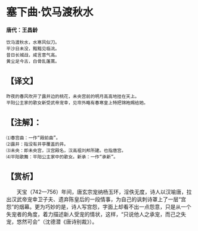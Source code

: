 # 塞下曲·饮马渡秋水
**唐代：王昌龄**

    饮马渡秋水，水寒风似刀。
    平沙日未没，黯黯见临洮。
    昔日长城战，咸言意气高。
    黄尘足今古，白骨乱蓬蒿。


【译文】
--
    昨夜的春风吹开了露井边的桃花，未央宫前的明月高高地挂在天上。
    平阳公主家的歌女新受武帝宠幸，见帘外略有春寒皇上特把锦袍赐给她。

【注解】：
--
    ⑴春宫曲：一作“殿前曲”。
    ⑵露井：指没有井亭覆盖的井。
    ⑶未央：即未央宫​，汉宫殿名，汉高祖刘邦​所建。也指唐宫。
    ⑷平阳歌舞：平阳公主​家中的歌女。新承：一作“承新”。

【赏析】
--
　　天宝（742—756）年间，唐玄宗宠纳杨玉环，淫佚无度，诗人以汉喻唐，拉出汉​武帝宠幸卫​子夫、遗弃陈皇后的一段情事，为自己的讽刺诗罩上了一层“宫怨”的烟幕。更为巧妙的是，诗人写宫怨，字面上却看不出一点怨意，只是从一个失宠者的角度，着力描述新人受宠的情状，这样，“只说他人之承宠，而己之失宠，悠然可会”（沈德潜​《唐诗别裁​》）。